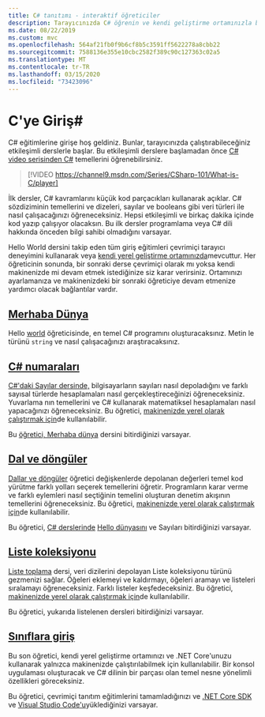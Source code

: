 ```yaml
---
title: C# tanıtımı - interaktif öğreticiler
description: Tarayıcınızda C# öğrenin ve kendi geliştirme ortamınızla başlayın
ms.date: 08/22/2019
ms.custom: mvc
ms.openlocfilehash: 564af21fb0f9b6cf8b5c3591ff5622278a8cbb22
ms.sourcegitcommit: 7588136e355e10cbc2582f389c90c127363c02a5
ms.translationtype: MT
ms.contentlocale: tr-TR
ms.lasthandoff: 03/15/2020
ms.locfileid: "73423096"
---
```

# <a name="introduction-to-c"></a>C'ye Giriş\#

C# eğitimlerine girişe hoş geldiniz. Bunlar, tarayıcınızda çalıştırabileceğiniz etkileşimli derslerle başlar. Bu etkileşimli derslere başlamadan önce [C# video serisinden C#](https://aka.ms/dotnet3-csharp) temellerini öğrenebilirsiniz.

> [!VIDEO https://channel9.msdn.com/Series/CSharp-101/What-is-C/player]

İlk dersler, C# kavramlarını küçük kod parçacıkları kullanarak açıklar. C# sözdiziminin temellerini ve dizeleri, sayılar ve booleans gibi veri türleri ile nasıl çalışacağınızı öğreneceksiniz. Hepsi etkileşimli ve birkaç dakika içinde kod yazıp çalışıyor olacaksın. Bu ilk dersler programlama veya C# dili hakkında önceden bilgi sahibi olmadığını varsayar.

Hello World dersini takip eden tüm giriş eğitimleri çevrimiçi tarayıcı deneyimini kullanarak veya [kendi yerel geliştirme ortamınızda](local-environment.md)mevcuttur. Her öğreticinin sonunda, bir sonraki derse çevrimiçi olarak mı yoksa kendi makinenizde mi devam etmek istediğinize siz karar verirsiniz. Ortamınızı ayarlamanıza ve makinenizdeki bir sonraki öğreticiye devam etmenize yardımcı olacak bağlantılar vardır.

## <a name="hello-world"></a>[Merhaba Dünya](hello-world.yml)

Hello [world](hello-world.yml) öğreticisinde, en temel C# programını oluşturacaksınız. Metin le türünü `string` ve nasıl çalışacağınızı araştıracaksınız.

## <a name="numbers-in-c"></a>[C# numaraları](numbers-in-csharp.yml)

[C#'daki Sayılar dersinde,](numbers-in-csharp.yml) bilgisayarların sayıları nasıl depoladığını ve farklı sayısal türlerde hesaplamaları nasıl gerçekleştireceğinizi öğreneceksiniz. Yuvarlama nın temellerini ve C# kullanarak matematiksel hesaplamaları nasıl yapacağınızı öğreneceksiniz. Bu öğretici, [makinenizde yerel olarak çalıştırmak için](numbers-in-csharp-local.md)de kullanılabilir.

Bu [öğretici, Merhaba dünya](hello-world.yml) dersini bitirdiğinizi varsayar.

## <a name="branches-and-loops"></a>[Dal ve döngüler](branches-and-loops.yml)

[Dallar ve döngüler](branches-and-loops.yml) öğretici değişkenlerde depolanan değerleri temel kod yürütme farklı yolları seçerek temellerini öğretir. Programların karar verme ve farklı eylemleri nasıl seçtiğinin temelini oluşturan denetim akışının temellerini öğreneceksiniz. Bu öğretici, [makinenizde yerel olarak çalıştırmak için](branches-and-loops-local.md)de kullanılabilir.

Bu öğretici, [C# derslerinde](numbers-in-csharp.yml) [Hello dünyasını](hello-world.yml) ve Sayıları bitirdiğinizi varsayar.

## <a name="list-collection"></a>[Liste koleksiyonu](list-collection.yml)

[Liste toplama](list-collection.yml) dersi, veri dizilerini depolayan Liste koleksiyonu türünü gezmenizi sağlar. Öğeleri eklemeyi ve kaldırmayı, öğeleri aramayı ve listeleri sıralamayı öğreneceksiniz. Farklı listeler keşfedeceksiniz. Bu öğretici, [makinenizde yerel olarak çalıştırmak için](arrays-and-collections.md)de kullanılabilir.

Bu öğretici, yukarıda listelenen dersleri bitirdiğinizi varsayar.

## <a name="introduction-to-classes"></a>[Sınıflara giriş](introduction-to-classes.md)

Bu son öğretici, kendi yerel geliştirme ortamınızı ve .NET Core'unuzu kullanarak yalnızca makinenizde çalıştırılabilmek için kullanılabilir.
Bir konsol uygulaması oluşturacak ve C# dilinin bir parçası olan temel nesne yönelimli özellikleri göreceksiniz.

Bu öğretici, çevrimiçi tanıtım eğitimlerini tamamladığınızı ve [.NET Core SDK](https://dotnet.microsoft.com/download) ve [Visual Studio Code'u](https://code.visualstudio.com/)yüklediğinizi varsayar.
